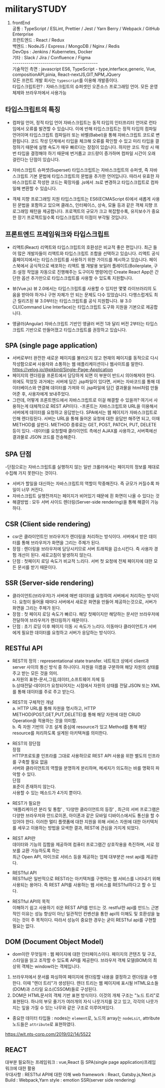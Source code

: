 # militarySTUDY
1. frontEnd<br>
공통 : TypeScript / ESLint, Prettier / Jest / Yarn Berry / Webpack / GitHub Enterprise<br>
프런트엔드 : React / Redux<br>
백엔드 : NodeJS / Express / MongoDB / Nginx / Redis<br>
DevOps : Jenkins / Kubernetes, Docker<br>
기타 : Slack / Jira / Confluence / Figma<br>
-------------------------------------------<br>
기술적인 측면 : javascript ES6, TypeScript - type,interface,generic, Vue, compositionAPI,pinia, React-nextJS,GIT,NPM,JQuery <br>
모든 프런트 개발 회사는 <code>typescript</code>를 이용해 개발중이다.<br>
타입스크립트란? : 자바스크립트의 슈퍼셋인 오픈소스 프로그래밍 언어. 모든 운영체제와 브라우저에서 사용가능<br>
## 타입스크립트의 특징
- 컴파일 언어, 정적 타입 언어
자바스크립트는 동적 타입의 인터프리터 언어로 런타임에서 오류를 발견할 수 있습니다. 이에 반해 타입스크립트는 정적 타입의 컴파일 언어이며 타입스크립트 컴파일러 또는 바벨(Babel)을 통해 자바스크립트 코드로 변환됩니다. 코드 작성 단계에서 타입을 체크해 오류를 확인할 수 있고 미리 타입을 결정하기 때문에 실행 속도가 매우 빠르다는 장점이 있습니다. 하지만 코드 작성 시 매번 타입을 결정해야 하기 때문에 번거롭고 코드량이 증가하며 컴파일 시간이 오래 걸린다는 단점이 있습니다.

- 자바스크립트 슈퍼셋(Superset)
타입스크립트는 자바스크립트의 슈퍼셋, 즉 자바스크립트 기본 문법에 타입스크립트의 문법을 추가한 언어입니다. 따라서 유효한 자바스크립트로 작성한 코드는 확장자를 .js에서 .ts로 변경하고 타입스크립트로 컴파일해 변환할 수 있습니다.

- 객체 지향 프로그래밍 지원
타입스크립트는 ES6(ECMAScript 6)에서 새롭게 사용된 문법을 포함하고 있으며 클래스, 인터페이스, 상속, 모듈 등과 같은 객체 지향 프로그래밍 패턴을 제공합니다. 프로젝트의 규모가 크고 복잡할수록, 유지보수가 중요한 장기 프로젝트일수록 타입스크립트의 이점이 부각될 것입니다.

## 프론트엔드 프레임워크와 타입스크립트
- 리액트(React)
리액트와 타입스크립트의 호환성은 비교적 좋은 편입니다. 최근 들어 많은 개발자들이 리액트와 타입스크립트 조합을 선택하고 있습니다. 리액트 공식 홈페이지에서는 타입스크립트를 사용하기 위한 가이드를 제시하고 있습니다. 페이스북에서 공식적으로 배포하는 리액트 웹 개발용 보일러 플레이트(Boilerplate, 구조·설정 작업을 자동으로 진행해주는 도구이자 명령어)인 Create React App은 간단한 옵션 추가만으로 타입스크립트를 사용할 수 있도록 지원합니다.

- 뷰(Vue.js)
뷰 2.0에서는 타입스크립트를 사용할 수 있지만 몇몇 라이브러리의 도움을 받아야 하거나 구현 자체가 안 되는 문제도 다수 있었습니다. 다행스럽게도 최근 릴리즈된 뷰 3.0부터는 타입스크립트를 공식 지원합니다. 뷰 3.0 CLI(Command Line Interface)는 타입스크립트 도구화 지원을 기본으로 제공합니다.

- 앵귤러(Angular)
자바스크립트 기반인 앵귤러 버전 1과 달리 버전 2부터는 타입스크립트 기반으로 만들어졌고 타입스크립트를 권장하고 있습니다.

## SPA (single page application)
- 서버로부터 완전한 새로운 페이지를 불러오지 않고 현재의 페이지를 동적으로 다시 작성함으로써 사용자와 소통하는 웹 애플리케이션이나 웹사이트를 말한다. https://velog.io/@pkbird/Single-Page-Application
- 페이지의 렌더링을 프론트에서 담당하게 되면 이 부분이 반드시 의아해져야 한다.
위에도 적었듯 과거에는 서버에 담긴 .jsp파일이 있다면, 서버는 자바코드를 통해 데이터베이스와 연결해 데이터를 가져와 이 .jsp파일에 담긴 결과물을 html처럼 만들어준 후, 사용자에게 보내주었다.
- 그런데, 어떻게 프론트엔드에서 자바스크립트로 이걸 해결할 수 있을까?
여기서 사용하는게 대체적으로 REST API이다.
-프론트는 자바스크립트와 URL을 이용해서 서버에게 데이터를 요청하고 응답받는다.
SPA에서는 웹 페이지가 자바스크립트로 인해 렌더링된다.
서버는 URL을 통해 들어온 요청에 대한 응답만 해주면 되고, 이때 METHOD를 살핀다.
METHOD 종류로는 GET, POST, PATCH, PUT, DELETE 등이 있다.
-데이터를 요청할때 클라이언트 측에선 AJAX를 사용하고, 서버쪽에선 결과물로 JSON 코드를 전송해준다.

## SPA 단점
-단점으로는 자바스크립트를 실행하지 않는 일반 크롤러에서는 페이지의 정보를 제대로 수집해 가지 못한다는 것이다.
- 서버가 할일을 대신하는 자바스크립트의 역할이 막중해진다. 즉 규모가 커질수록 파일이 너무 커진다.
- 자바스크립트 실행전까지는 페이지가 비어있기 때문에 흰 화면이 나올 수 있다는 것
- 해결방법 : 모두 서버 사이드 렌더링(Server-side rendering)을 통해 해결이 가능하다.

## CSR (Client side rendering)
- csr은 클라이언트인 브라우저가 렌더링을 처리하는 방식이다. 서버에서 받은 데이터를 통해 브라우저가 화면을 그리는 주체가 된다.
- 장점 : 렌더링을 브라우저에 담당시키므로 서버 트래픽을 감소시킨다. 즉 사용자 경험 개선이 된다. 새로고침이 발생하지 않는다.
- 단점 : 첫페이지 로딩 속도가 비교적 느리다. 서버 첫 요청에 전체 페이지에 대한 모든 문서를 받기 때문이다.

## SSR (Server-side rendering)
- 클라이언트(브라우저)가 서버에 매번 데이터를 요청하여 서버에서 처리하는 방식이다. 요청이 들어올 때마다 서버에서 새로운 화면을 만들어 제공하는것으로, 서버가 화면을 그리는 주체가 된다.
- 장점 : 첫 페이지 로딩 속도가 빠르다. 해당 첫페이지만 해당하는 문서만 브라우저에 전달하여 브라우저가 렌더링하기 때문이다.
- 단점 : 초기 로딩 이후 페이지 이동 시 속도가 느리다. 이동마다 클라이언트가 서버에게 필요한 데이터를 요청하고 서버가 응답하는 방식이다.

## RESTful API
- REST의 정의 : representational state transfer. 네트워크 상에서 client과 server 사이의 통신 방식 중 하나이다. 자원을 이름을 구분하여 해당 자원의 상태를 주고 받는 모든 것을 의미.<br>
a.자원의 표현-문서,그림,데이터,소프트웨어 자체 등<br>
b.상태전달-데이터가 요청되어지는 시점에서 자원의 상태를 전달.JSON 또는 XML를 통해 데이터를 주로 주고 받는다.
- REST의 구체적인 개념<br>
a. HTTP URL를 통해 자원을 명시하고, HTTP METHOD(POST,GET,PUT,DELETE)를 통해 해당 자원에 대한 CRUD Operation을 적용하는 것을 의미함.<br>
b. 즉 자원 기반의 구조 설계 중심에 resource가 있고 Method를 통해 해당 resource를 처리하도록 설계된 아키텍쳐를 의미한다.<br>
- REST의 장단점<br>
장점<br>
 HTTP프로토콜 인프라를 그대로 사용하므로 REST API 사용을 위한 별도의 인프라를 구축할 필요 없음<br>
 서버와 클라이언트의 역할을 분명하게 분리하며, 메세지가 의도하는 바를 명확히 파악할 수 있다.<br>
단점 <br>
 표준이 존재하지 않는다.<br>
 사용할 수 있는 메소드가 4가지 뿐이다.<br>

- REST가 필요한 <br>
‘애플리케이션 분리 및 통합’ , ‘다양한 클라이언트의 등장’ , 
최근의 서버 프로그램은 다양한 브라우저와 안드로이폰, 아이폰과 같은 모바일 디바이스에서도 통신을 할 수 있어야 한다. 
이러한 멀티 플랫폼에 대한 지원을 위해 서비스 자원에 대한 아키텍처를 세우고 이용하는 방법을 모색한 결과, REST에 관심을 가지게 되었다.
- REST API란<br>
데이터와 기능의 집함을 제공하여 컴퓨터 프로그램간 상호작용을 촉진하며, 서로 정보를 교환 가능하도록 하는 <br>
최근 Open API, 마이크로 서비스 등을 제공하는 업체 대부분은 rest api를 제공한다.<br>

- RESTful API<br>
RESTful은 일반적으로 REST라는 아키텍처를 구현하는 웹 서비스를 나타내기 위해 사용되는 용어다. 즉 REST API를 사용하는 웹 서비스를 RESTful하다고 할 수 있다.

- RESTful API의 목적<br>
이해하기 쉽고 사용하기 쉬운 REST API를 만드는 것. restful한 api를 만드느 근본적인 이유는 성능 향상이 아닌 일관적인 컨벤션을 통한 api의 이해도 및 호환성을 높이는 것이 주 목적이다. 따라서 성능이 중요한 경우는 굳이 RESTful api를 구현할 필요는 없다.

## DOM (Document Object Model)
- dom이란 무엇일까 : 웹 페이지에 대한 인터페이스이다. 페이지의 콘텐츠 및 구조, 스타일을 읽고 조작할 수 있도록 API를 제공한다. 브라우저 객체 모델(BOM)의 최상위 객체는 window라는 객체입니다. 

1. 브라우저에서 문서를 파싱하여 페이지에 렌더링할 내용을 결정하고 렌더링을 수행한다. 이때 "렌더 트리"가 생성된다. 렌더 트리는 웹 페이지에 표시될 HTML요소들(DOM)과 스타일 요소(CSSOM)들로 구성된다. 
2. DOM은 HTML문서의 객체 기반 표현 방식이다. 이것의 개체 구조는 "노드 트리"로 표현된다. 하나의 부모 줄기가 여러개의 자식 나뭇가지를 갖고 있고, 각각의 나뭇가지는 잎을 가질 수 있는 나무와 같은 구조로 이루어져있다.
- 중요한 데이터 타입들 : nodes는 <code>element</code>로, 노드의 array는 <code>nodeLsit</code>, attribute노드들은 <code>attribute</code>로 표현하였다.





https://wit.nts-corp.com/2019/02/14/5522
## REACT 



대부분 필요하는 프레임워크 : vue,React 등 SPA(single page application)프레임 워크에 대한 활용 <br>
우대사항 : RESTful API에 대한 이해
web framework : React, Gatsby.js,Next.js
Build : Webpack,Yarn
style : emotion
SSR(server side rendering)

